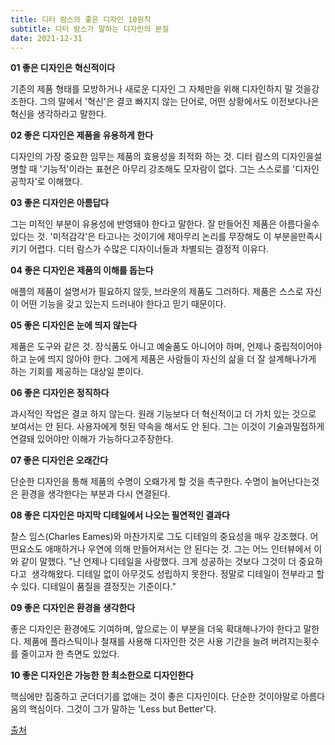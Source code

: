 ```yaml
---
title: 디터 람스의 좋은 디자인 10원칙
subtitle: 디터 람스가 말하는 디자인의 본질
date: 2021-12-31
---
```


**01 좋은 디자인은 혁신적이다**

기존의 제품 형태를 모방하거나 새로운 디자인 그 자체만을 위해 디자인하지 말 것을강조한다. 그의 말에서 '혁신'은 결코 빠지지 않는 단어로, 어떤 상황에서도 이전보다나은 혁신을 생각하라고 말한다.

**02 좋은 디자인은 제품을 유용하게 한다**

디자인의 가장 중요한 임무는 제품의 효용성을 최적화 하는 것. 디터 람스의 디자인을설명할 때 '기능적'이라는 표현은 아무리 강조해도 모자람이 없다. 그는 스스로를 '디자인 공학자'로 이해했다.

**03 좋은 디자인은 아름답다**

그는 미적인 부분이 유용성에 반영돼야 한다고 말한다. 잘 만들어진 제품은 아름다울수 있다는 것. '미적감각'은 타고나는 것이기에 제아무리 논리를 무장해도 이 부분을만족시키기 어렵다. 디터 람스가 수많은 디자이너들과 차별되는 결정적 이유다.

**04 좋은 디자인은 제품의 이해를 돕는다**

애플의 제품이 설명서가 필요하지 않듯, 브라운의 제품도 그러하다. 제품은 스스로 자신이 어떤 기능을 갖고 있는지 드러내야 한다고 믿기 때문이다.

**05 좋은 디자인은 눈에 띄지 않는다**

제품은 도구와 같은 것. 장식품도 아니고 예술품도 아니어야 하며, 언제나 중립적이어야 하고 눈에 띄지 않아야 한다. 그에게 제품은 사람들이 자신의 삶을 더 잘 설계해나가게 하는 기회를 제공하는 대상일 뿐이다.

**06 좋은 디자인은 정직하다**

과시적인 작업은 결코 하지 않는다. 원래 기능보다 더 혁신적이고 더 가치 있는 것으로 보여서는 안 된다. 사용자에게 헛된 약속을 해서도 안 된다. 그는 이것이 기술과밀접하게 연결돼 있어야만 이해가 가능하다고주장한다.

**07 좋은 디자인은 오래간다**

단순한 디자인을 통해 제품의 수명이 오뢔가게 할 것을 촉구한다. 수명이 늘어난다는것은 환경을 생각한다는 부분과 다시 연결된다.

**08 좋은 디자인은 마지막 디테일에서 나오는 필연적인 결과다**

찰스 임스(Charles Eames)와 마찬가지로 그도 디테일의 중요성을 매우 강조했다. 어떤요소도 애매하거나 우연에 의해 만들어져서는 안 된다는 것. 그는 어느 인터뷰에서 이와 같이 말했다. "난 언제나 디테일을 사랑했다. 크게 성공하는 것보다 그것이 더 중요하다고  생각해왔다. 디테일 없이 아무것도 성립하지 못한다. 정말로 디테일이 전부라고 할 수 있다. 디테일이 품질을 결정짓는 기준이다."

**09 좋은 디자인은 환경을 생각한다**

좋은 디자인은 환경에도 기여하며, 앞으로는 이 부분을 더욱 확대해나가야 한다고 말한다. 제품에 플라스틱이나 철재를 사용해 디자인한 것은 사용 기간을 늘려 버려지는횟수를 줄이고자 한 측면도 있었다.

**10 좋은 디자인은 가능한 한 최소한으로 디자인한다**

핵심에만 집중하고 군더더기를 없애는 것이 좋은 디자인이다. 단순한 것이야말로 아름다움의 핵심이다. 그것이 그가 말하는 'Less but Better'다.

[출처](http://mdesign.designhouse.co.kr/article/article_view/101/55103)
